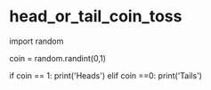 # head_or_tail_coin_toss

import random

coin = random.randint(0,1)

if coin == 1:
  print('Heads')
elif coin ==0:
  print('Tails')

